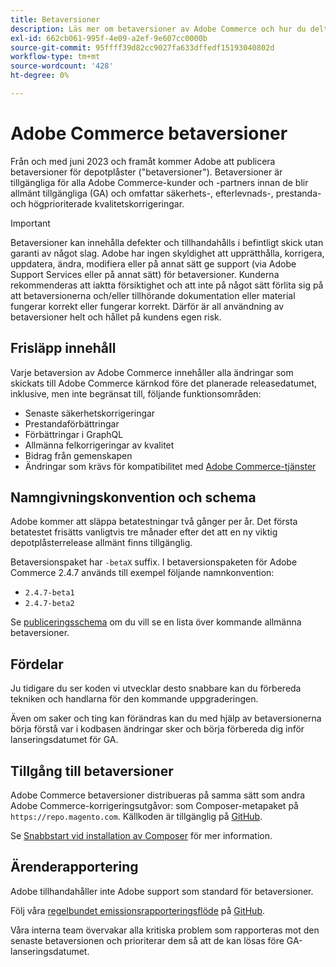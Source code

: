```yaml
---
title: Betaversioner
description: Läs mer om betaversioner av Adobe Commerce och hur du deltar.
exl-id: 662cb061-995f-4e09-a2ef-9e607cc0000b
source-git-commit: 95ffff39d82cc9027fa633dffedf15193040802d
workflow-type: tm+mt
source-wordcount: '428'
ht-degree: 0%

---
```


# Adobe Commerce betaversioner

Från och med juni 2023 och framåt kommer Adobe att publicera betaversioner för depotplåster (&quot;betaversioner&quot;). Betaversioner är tillgängliga för alla Adobe Commerce-kunder och -partners innan de blir allmänt tillgängliga (GA) och omfattar säkerhets-, efterlevnads-, prestanda- och högprioriterade kvalitetskorrigeringar.

>[!IMPORTANT]
>
>Betaversioner kan innehålla defekter och tillhandahålls i befintligt skick utan garanti av något slag. Adobe har ingen skyldighet att upprätthålla, korrigera, uppdatera, ändra, modifiera eller på annat sätt ge support (via Adobe Support Services eller på annat sätt) för betaversioner. Kunderna rekommenderas att iaktta försiktighet och att inte på något sätt förlita sig på att betaversionerna och/eller tillhörande dokumentation eller material fungerar korrekt eller fungerar korrekt. Därför är all användning av betaversioner helt och hållet på kundens egen risk.

## Frisläpp innehåll

Varje betaversion av Adobe Commerce innehåller alla ändringar som skickats till Adobe Commerce kärnkod före det planerade releasedatumet, inklusive, men inte begränsat till, följande funktionsområden:

- Senaste säkerhetskorrigeringar
- Prestandaförbättringar
- Förbättringar i GraphQL
- Allmänna felkorrigeringar av kvalitet
- Bidrag från gemenskapen
- Ändringar som krävs för kompatibilitet med [Adobe Commerce-tjänster](https://experienceleague.adobe.com/docs/commerce-merchant-services/user-guides/home.html)

## Namngivningskonvention och schema

Adobe kommer att släppa betatestningar två gånger per år. Det första betatestet frisätts vanligtvis tre månader efter det att en ny viktig depotplåsterrelease allmänt finns tillgänglig.

Betaversionspaket har `-betaX` suffix. I betaversionspaketen för Adobe Commerce 2.4.7 används till exempel följande namnkonvention:

- `2.4.7-beta1`
- `2.4.7-beta2`

Se [publiceringsschema](schedule.md) om du vill se en lista över kommande allmänna betaversioner.

## Fördelar

Ju tidigare du ser koden vi utvecklar desto snabbare kan du förbereda tekniken och handlarna för den kommande uppgraderingen.

Även om saker och ting kan förändras kan du med hjälp av betaversionerna börja förstå var i kodbasen ändringar sker och börja förbereda dig inför lanseringsdatumet för GA.

## Tillgång till betaversioner

Adobe Commerce betaversioner distribueras på samma sätt som andra Adobe Commerce-korrigeringsutgåvor: som Composer-metapaket på `https://repo.magento.com`. Källkoden är tillgänglig på [GitHub](https://github.com/magento/magento2).

Se [Snabbstart vid installation av Composer](../installation/composer.md) för mer information.

## Ärenderapportering

Adobe tillhandahåller inte Adobe support som standard för betaversioner.

Följ våra [regelbundet emissionsrapporteringsflöde](https://developer.adobe.com/commerce/contributor/guides/code-contributions/) på [GitHub](https://github.com/magento/magento2).

Våra interna team övervakar alla kritiska problem som rapporteras mot den senaste betaversionen och prioriterar dem så att de kan lösas före GA-lanseringsdatumet.
